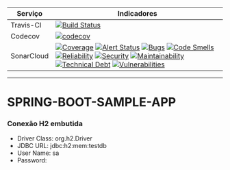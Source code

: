 | Serviço | Indicadores |
| --- | --- |
| Travis-CI | [![Build Status](https://travis-ci.com/otojunior/spring-boot-sample-app.svg?branch=master)](https://travis-ci.com/otojunior/spring-boot-sample-app) |
| Codecov | [![codecov](https://codecov.io/gh/otojunior/spring-boot-sample-app/branch/master/graph/badge.svg)](https://codecov.io/gh/otojunior/spring-boot-sample-app) |
| SonarCloud | [![Coverage](https://sonarcloud.io/api/project_badges/measure?project=org.otojunior%3Aspring-boot-sample-app&metric=coverage)](https://sonarcloud.io/component_measures?id=org.otojunior%3Aspring-boot-sample-app&metric=coverage) [![Alert Status](https://sonarcloud.io/api/project_badges/measure?project=org.otojunior%3Aspring-boot-sample-app&metric=alert_status)](https://sonarcloud.io/component_measures?id=org.otojunior%3Aspring-boot-sample-app&metric=alert_status) [![Bugs](https://sonarcloud.io/api/project_badges/measure?project=org.otojunior%3Aspring-boot-sample-app&metric=bugs)](https://sonarcloud.io/component_measures?id=org.otojunior%3Aspring-boot-sample-app&metric=bugs) [![Code Smells](https://sonarcloud.io/api/project_badges/measure?project=org.otojunior%3Aspring-boot-sample-app&metric=code_smells)](https://sonarcloud.io/component_measures?id=org.otojunior%3Aspring-boot-sample-app&metric=code_smells) [![Reliability](https://sonarcloud.io/api/project_badges/measure?project=org.otojunior%3Aspring-boot-sample-app&metric=reliability_rating)](https://sonarcloud.io/component_measures?id=org.otojunior%3Aspring-boot-sample-app&metric=reliability_rating) [![Security](https://sonarcloud.io/api/project_badges/measure?project=org.otojunior%3Aspring-boot-sample-app&metric=security_rating)](https://sonarcloud.io/component_measures?id=org.otojunior%3Aspring-boot-sample-app&metric=security_rating) [![Maintainability](https://sonarcloud.io/api/project_badges/measure?project=org.otojunior%3Aspring-boot-sample-app&metric=sqale_rating)](https://sonarcloud.io/component_measures?id=org.otojunior%3Aspring-boot-sample-app&metric=sqale_rating) [![Technical Debt](https://sonarcloud.io/api/project_badges/measure?project=org.otojunior%3Aspring-boot-sample-app&metric=sqale_index)](https://sonarcloud.io/component_measures?id=org.otojunior%3Aspring-boot-sample-app&metric=sqale_index) [![Vulnerabilities](https://sonarcloud.io/api/project_badges/measure?project=org.otojunior%3Aspring-boot-sample-app&metric=vulnerabilities)](https://sonarcloud.io/component_measures?id=org.otojunior%3Aspring-boot-sample-app&metric=vulnerabilities) |

-------------------

# SPRING-BOOT-SAMPLE-APP

### Conexão H2 embutida

- Driver Class:	org.h2.Driver
- JDBC URL:	jdbc:h2:mem:testdb
- User Name: sa
- Password:	<blank>